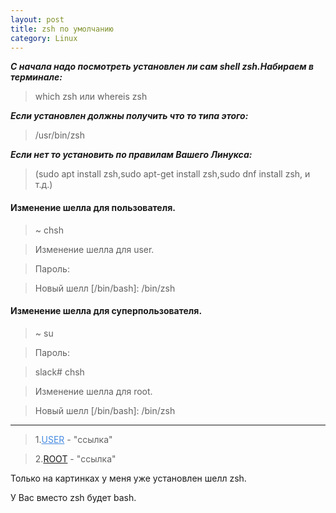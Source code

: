 ```yaml
---
layout: post
title: zsh по умолчанию
category: Linux
---
```

<style>
    .blu { color: #468be1; }
</style>

***С начала надо посмотреть установлен ли сам shell zsh.Набираем в терминале:***
>which zsh или whereis zsh

***Если установлен должны получить что то типа этого:***
>/usr/bin/zsh

***Если нет то установить по правилам Вашего Линукса:***
>(sudo apt install zsh,sudo apt-get install zsh,sudo dnf install zsh, и т.д.)


#### Изменение шелла для пользователя.

>~ chsh

>Изменение шелла для user.

>Пароль:

>Новый шелл [/bin/bash]: /bin/zsh

#### Изменение шелла для суперпользователя.

>~ su

>Пароль:

>slack# chsh

>Изменение шелла для root.

>Новый шелл [/bin/bash]: /bin/zsh

-----------------------------------------------------------------------------------

>1.<a class="blu" href="https://disk.yandex.ru/i/HVQJ8f6APpT5nQ" target="_blank">USER</a> - "ссылка"

>2.<a href="https://disk.yandex.ru/i/gkbvUZsibknGkA" target="_blank" >ROOT</a> - "ссылка"

Только на картинках у меня уже установлен шелл zsh.

У Вас вместо zsh будет bash.
